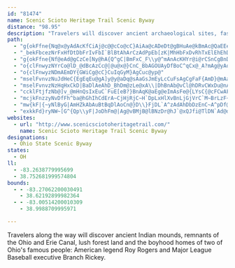 ```yaml
---
id: "81474"
name: Scenic Scioto Heritage Trail Scenic Byway
distance: "98.95"
description: "Travelers will discover ancient archaeological sites, fascinating historical homes, beautiful scenery, and more on the Scenic Scioto Heritage Trail Scenic Byway.  "
path:
  - "g{okFfne{Nq@x@yAdAcKfCiAj@c@@cCo@cC}AiAa@cADeDt@gBHuAe@kBmAc@QaEEeBWmBo@aF_D_Ag@i@OcQGoAe@iDgBu@Q_EGsDk@cHk@yBa@aDmA_Aq@e@u@sBsFiAmE_@}@kCcD{A}A_@Ms@JwGxCmAXeAK}Ak@}BmB]Kk@Hi@l@_@r@e@tAe@~B_@v@{DnBeAPo@?iAGcDq@iBVoBS}EiCaEgCcAe@cBY}FYaFVcD?sCQmIeCy@i@oAqAeBaAgBu@qAU{@EsE^sASyAq@s@EiAD}Dr@u@DcD_@eEBu@Ou@s@c@oAg@kDaBaHi@qA}CuFcAy@iCmAYWiAgBoAmEiBeCiAaAmEeBu@e@m@{@_@eAsA{B}EcGmB}AgKsEaLkAgGEu@KmA{@iAwAsA_Dy@mAkJuEoJ_C}DaC{@KwBVeAXuBfAu@?aA_@_FuDw@c@kB_@qH_@{Dk@uAc@iDsBsCwAwCSKLM~AY`AoQwMeBa@qFw@}G{BkAu@kBiF_Gy^aBmGyEcVi@yAW_@sIsHoAaByCmHgAaHe@mBkGiSi@mAiEwHyBuEu@y@}Bw@a@[oDgGsDeBcB{A}AkA_EyBwH_A"
  - "_bekFbcezNrFxHfDtDbFrIvFbI`BlBtAhArCzAdPpEb[zK|MhHbFxDvRhTxElEhEhDdKzJhBvAjMfIjLfIjElDvW|UdSnMrGrDjFlDfMxFjG`CfM`HjHzF|J|IlOjJhKjFvAdAbOvMdQhNlSnVhFdH|Q`[bDjGrBzE~DzNzJnUbAnC~D~OlA`Fp@nEnHxi@TxClB`h@KzFoBde@q@lGs@~DcR`i@cY|q@eO~`@gE`IoBrE{Kj[{@pCiAlFg@rDo@fIaCc@y@HeBO_Bs@i@a@iBeAwBy@y@y@uAsDeFuG{AeCYu@e@_CQmEBsAUiC}Gy`@[cBc@kAw@i@_AGgCvBiBfAyE`@k@VaCrBU^]lAaA`F]p@y@ROAyAw@]EaAPeAd@kDzBq@r@c@r@m@~AsCxF}@fCo@jCKt@HvHI|B_@lC_@jAi@|@i@d@c@Ly@@qD[s@Fq@^_IlGoCzAi@t@Of@_@lDu@lEEx@^zC~ArEb@~BHdAKfAMPo@LkFGiBH{@v@]l@Mb@Az@Hj@Xt@dDxFHdAKd@SXQJmCq@wB?oBr@eAfASpA?tGKxDMjA}CbIq@hFW`Au@t@mC^o@Tm@^yCrCsGvM}C`Ja@f@}ApAq@~@_@zB]p@g@^sBr@uAReAE{@PiBxAiBlBsEjCwAfA_KnLeBfBsB~AwCbBaBlAsDbGwAxAcB~@cB?u@JiAdA}CxA_FrCcEzDeBlAyJrFsAJsAEiKgAiACg@HaDtByD`BsCaBsDeBsDs@eCuAaFeC}AgBmIqEkF{DiCgCgFeCgFsC}BmBcE_CyAyAiBsAkJoEmDoAu@C}@T}ErE{Ar@aGlBmD|Bi@FqKW}CjAqF\\iEfAwDj@iDfAyC~Ay@tA_AhAaDzB_Bz@wAh@_EzB_BjA{EnF_GrC}Al@uHnA}EfA}J^eDXq@VgHzEcBf@kJrAkM|AyALcDQ_ADmD~@qBFmFdBiGJqFKgDJuAK}Ca@_EiAcD_@kFO_BWmCu@yDc@"
  - "g{okFfne{Nf@eAd@gCzCe[Ny@hA{Q^gC|BmFxC_F\\y@^mAnAcKHYr@i@rCSnCgBnDeDv@_Ar@}ADq@@mD[yK?aB|@qEZoC^eFCiBkBeMiAuEgAgGeBgGUgD[_CaDsLMaAUmEW{KqCqa@LuKpBsMr@gHMoAxAo\\RcB`AeDdAmGXaFj@yD~BoH|EySf@yAnAcCvFeHbByAhBmAhJaEdBmAxAwAhAmB~AyEvAiF~DaLbAwBtAmBbAaAbCqAfF_ChAs@lF{FRa@Rw@@aAUsFCeBHsATy@bCeEjEiJ~AsDfGiPrCsGbCuHbC{IlAkF|@{I\\mHLcPeBsLkB}HE_CJ_B`Kw^`EcNdAgCrUge@`DaIv@wAfGaFbMmGtRgNhDaB~FeDv@s@`CmDx@yAbAaC~@mEX_E`@qYHqAf@sBnCgHrCqQbBgGfI}VzEcN`@wBfAgCz@qAzAaAlAa@tF{@xAg@d@[r@}@d@mAzB{IR_B\\oLOsDoBuUIaC?mBHyBn@yErDoM"
  - "o{clFnwyzNYrCo@lD_@dBcAzCc@|@u@x@}CnC_BbAGOUAyDfBoC^qCx@_A?mAg@yAqAmIiL_@Ym@?sCr@iADu@YcAs@eB_Cw@GOF[d@gAbEoAnB{@z@kHxDmFdBgGvCyAZqDZ{@`@i@d@cBlCwCnAu@f@o@z@kC~GmApA{EzDc@Lk@AuJkF_AEsDP}@d@{KpM]x@P|FS`AgG`FeAfAgHrJIp@DnEn@lFBx@Op@_A`CiAxEw@lBuEfJy@vAqAtAq@\\w@HmDGy@F{@Vs@j@SxA?dBb@`IjAnHNjBBvDKjBOd@}@dAgExC_DrAYd@CTf@`RHvONjBj@f@vDpA|EJfEf@R\\V`AXzB?v@Oz@u@pBm@fAyEjGiAx@gE~AcBz@sClCiAJi@K_A_Au@eByAgFs@sAc@a@gFeC}FgDYG[DOb@DXrBlJTdBo@tGHdD_@rEsBdE_AlCi@lE}@hDy@vBmCfF{AlCcFzGsCxCuA~@qJl@eC?kM_BgG?uE[_@Q{BgDcCmCi@gB_BkHm@iEY}@iDmEoMuNeB_DqDoIU{@QeBGcA?uCHgBbAyGDk@Mm@yGeCuMgHKMMg@sAkA_ASiBTc@Go@pCcAjKmIuAkPqDc@AmGrBoGxAuEx@{Fj@wIbBmG~By@h@mB`Bu@XwB?oAMm@Wq@_@cBaBqByA_AWuE^aIlF_@JcAEgEyAaD_@{QrAy@h@i@`AeAnHc@lB_@t@sDlDoH|NcN|RaUv]Yz@_AlI]|AoCzEUR}EdBaIxGcD`B_BPqBYcA@uAd@iBtAy@Py@A{A]mCVgCz@oAv@_@l@y@dCs@f@e@JcB?wBQiBiH_AsJc@aBgH_OsCwGeByCiB_FgAgB_@WsEeByDUgBk@i@a@e@}@y@aEc@y@iDmE_EaEgAk@aJmCaGmC_@e@Uy@O_AUkESs@cE}JcAqAuAgA{@Ye@CmGv@sDLo@E_@_@yAiIaBgGEeABeATgA\\y@~A{Bn@_CBeAQw@sCwIaAkGSa@cASwFi@qLh@cCSy@]oAyAkAgBuB_EoBaCgAkCkB{I[s@WQu@EcCDiB^SEHMXoHrCqa@NYTG`KQ\\G^]Ns@hBaNbBuKhA{FjLqa@d@_Ah@e@vFaCr@GfGXx@KlJaCrACzLfCbe@`LxARhDPrCQlCg@dA_@vC{AxBiBvEgGfIqLxAwA`Ag@jA]lEOtARvBfAbAfA|CpE~B`ChBvAlG|DpAn@z@Rj@FfBGbBk@nAeAnAsB~I_RfCmErF_IpLsN|CsCnBuAhJ{EhAWl@?x@Pv@ZI_@sAcCu@qBKsAFyAh@kAfGuGb@y@Dm@YeBsGoXsCuKOoA?yAtBqN|@eId@}GJuDAsLI{EwA}Ng@yHD}NHsB^cDfBiKjCwN?eBoCsMOgAIkA?aEHaAT}@|D}K^mBd@au@[_CDsDbAaFnBsIcFad@i@aMYsEOuFe@mGOy@q@mByHiSi@kBs@oEqBgPWmC?eAXuC^_AxSq^|D{DjJyGt@fCr@~DT`CrAtFdGdKh@^pBn@tEt@~Bl@lHf@vHjCdAt@`AhAlE|HtAfA|DbBzWzC`CDfDm@tNsFrASpe@Yz@WnAm@vJ{G`A}@Zk@R}@rBgK~@}DdCcGpB{DbD_G~AeCrBmBnBwAf@[bDkAx@m@pIiLlHeHrEgDjGmCnA_AfDmEvCaDdAcBt@gBf@oDdBRnA@hO{@nB_@`FyAjGaCnDsCn@ObDO~AY~MmEXDTNl@dBn@|@"
  - "o{clFnwyzNDmAEmDY{GWiCg@cC}CuIqGyM}AgCuc@yp@"
  - "mselFvnvzNuJdHeC{EgEqEu@gA]y@y@aDq@sAaGsJmEyLcCuFsAgCgFaF{AmD}@mAaF_DsD_DiAmAiBeDcAmAmB_A}KaDwGkCiAMuQe@gBa@sC}AcAMoD?cCYuLeDiDeAmAo@u@o@qAmBq@_BWaA[yCC_BbAor@?}EK}GOaDYmDy@yFcBoGoBuF_@wBGuAF}AZoG?yASmB_@}AiCiIYsAO}AcB{o@NiCjBeH`@cCf@qH@sJYgF_AqJYkJYyBaAoFMaBEeBNaDT_BvCyHnBiGXqAbAmHn@oJbBuNHgNJyF~@{KRc@"
  - "mselFvnvzNzHqHxCkD|BaDlAeAhD_BhDm@zLe@xA\\|DhBnAb@vCl@hDRvCWxDu@nAi@`DgBbBo@pJ_@vDk@dE]|DJxBV`Dr@xE~AvBd@dA?|CYxAq@xBsB^k@r@sBNmAXmQ_@uKc@sGa@uE}@sGy@{DmAgEeA_C}ByC{CaFuH{NcAmC_AyDYuBEyEt@oPNyF\\oBn@}@~OoNvEgDbFmE~B_BvBs@xAQnBLbCp@zKxD|EjA`G`AhC^zJv@fI`@bBKbASdBm@|A_AnByAhAkA~@{Ab@iAh@mBfF}VrE}Kb@qBJuCUmME_`@FmBLsAb@yBpLmi@n@yBvD{IxAmGn@mB|C{GvAmC~MaTfDmHbG}KlBqE|@sD|@cF`CiSb@wEx@wQh@oGr@mBfGsId@kAXeB@gAGs@yA{Ja@}AyAoDWqA]uCWsEWeBy@iDa@_E]qG?iQOmB_AgDkDgJiHiNyAyC]mAa@wBy@qIwAyIa@wLNeKGqTbAeJ^}B"
  - "ccklFtjfzNb@]v_@mHnQsIxEuC`FuE[eB?}BnAqK@aEg@eImAsFe@{LYsC{@cFCwAFg@|@wBfUyf@p@YfC}BtIqGpJgItNeUvG{Rd@mAfFsGh@{@fFyO~@oAjKkLzFyD`JcJdBgC|EmKbBeGhAiFbBsFX_B`AwQVqAhA_Dp@uAvBaDxDmEvQgOpA{AlDmGvBmF\\kAz@gG\\gAvL{Rl@s@p@wAbAmAlHuGbF_EjRcNf@g@RvCHj@tBjHlFfVx@|CXdCDzCK|JYpC{@lDiG|RkCxL?lAZdDXvGhA~I?z@KxAe@rCC|A^fBfC~E`BlE\\bC^xGZzBjHdNXz@J|@?zAe@zHHv@X^rFdAdKKRnDd@~Dn@Xh@zHJj@Jj@dD`BbCb@tIhFxAdBZn@dAjBl@x@`@XlA^v@j@fHfJtBxBpLvNbAdBZ`AlAvFHLRDZ]lB{CrEmE`C_GjAoBbB_Gd@gDRk@~AkCvD}JXaA`@sCr@eBbAmAn@c@|BiApDeA|@e@pBqBnFuAr@e@x@_BHA"
  - "mcjkFnzzyNvDfFh^ba@hGhIhCdErA~CjHjRjC~H`DpLxHlXvBnLjGjVrC`M~BrLzF~^~@zEhBfHn@fBlAvEhDbLnNr_@lDtGrD~FvIfK"
  - "mw{kF|{~yNlByG|AmHZkAbAuBtBqDlAoCn@}D\\}FjDL`A^zAdAhDbDzEnC~A^pDf@xCzApG~F|EzGjA|BrAhAzAxBdAfA~B~AbDxClFdDhBl@fIdB`Bt@|HpHn@jArBpEfDpErG~DrC`DbAlCHd@DtA[lF]pAe@x@Cj@DXxGlIjAfBjAzBpDdIfDzFjMfPnAnCbDdJbBbGlCvUHjBJ`RH|DlCb[bBzO~@tJTfA^h@h@TbI|BtKbKxO`J~@d@rAXfCJnQeEn@_@rBuBhBcAbAUbCOrDuB|CGhBy@r@e@Nk@?g@S}@_AeB?YN_@XGdA?hAYvCeBvHoFt@QrBGf@QtCkCzNoPfFcC|Cq@|FuCtIeJpJ}Kn@iAlB}G|AkHjCuI|CiNxBgIlAgHnCuJlF}YhAmFrB{Ln@{BbAeCzF{IpAyA`BmCfCkCzA_C~AiDdAmEhAcD~CaFnDwEbIsNtOeZpC_IvCuJfKkRrAeBrCwEfBaBdDuBrDyFpF{J~C_L"
  - "exkkFd}ryNW~[G^{Qp\\yF|JoDhFm@|Ag@vBMjB@lBNzDr@hJ`@xQJfi@TlDN`Ad@dC|@zCnAbCdAzA|A~AxAjAfDxA~@Nz`@`O|BrAfA|@tBfCtRrX"
websites:
  - url: "http://www.scenicsciotoheritagetrail.com/"
    name: Scenic Scioto Heritage Trail Scenic Byway
designations:
  - Ohio State Scenic Byway
states:
  - OH
ll:
  - -83.2638779995699
  - 38.752681999574804
bounds:
  - - -83.27062200030491
    - 38.62192899982364
  - - -83.00514200010309
    - 38.9988709995971

---
```


Travelers along the way will discover ancient Indian mounds, remnants of the Ohio and Erie Canal, lush forest land and the boyhood homes of two of Ohio's famous people: American legend Roy Rogers and Major League Baseball executive Branch Rickey.
